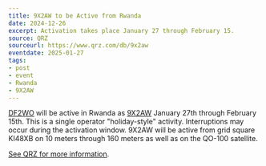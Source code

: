 ```yaml
---
title: 9X2AW to be Active from Rwanda
date: 2024-12-26
excerpt: Activation takes place January 27 through February 15.
source: QRZ
sourceurl: https://www.qrz.com/db/9x2aw
eventdate: 2025-01-27
tags:
- post
- event
- Rwanda
- 9X2AW
---
```

[DF2WO](https://www.qrz.com/db/DF2WO) will be active in Rwanda as [9X2AW](https://www.qrz.com/db/9X2AW) January 27th through February 15th. This is a single operator "holiday-style" activity. Interruptions may occur during the activation window. 9X2AW will be active from grid square KI48XB on 10 meters through 160 meters as well as on the QO-100 satellite.

[See QRZ for more information](https://www.qrz.com/db/9x2aw).